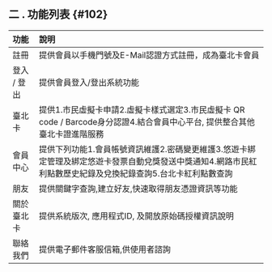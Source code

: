 ## **二 . 功能列表** {#102}

| 功能     | 說明 |
| :--- | :--- |
| 註冊     | 提供會員以手機門號及E-Mail認證方式註冊，成為臺北卡會員 |
| 登入  /   登出        | 提供會員登入/登出系統功能 |
| 臺北卡    | 提供1.市民虛擬卡申請2.虛擬卡樣式選定3.市民虛擬卡 QR code / Barcode身分認證4.結合會員中心平台, 提供整合其他臺北卡證進階服務 |
| 會員中心                | 提供下列功能1.會員帳號資訊維護2.密碼變更維護3.悠遊卡綁定管理及綁定悠遊卡發票自動兌獎發送中獎通知4.網路市民紅利點數歷史紀錄及兌換紀錄查詢5.台北卡紅利點數查詢 |
| 朋友             | 提供關鍵字查詢,建立好友,快速取得朋友憑證資訊等功能 |
| 關於臺北卡          | 提供系統版次, 應用程式ID, 及開放原始碼授權資訊說明 |
| 聯絡我們               | 提供電子郵件客服信箱,供使用者諮詢 |




